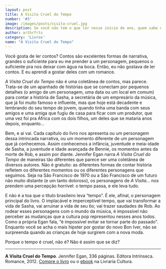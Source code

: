 ```yaml
---
layout: post
title: A Visita Cruel do Tempo
number: '#3'
image: /images/posts/visita-cruel.jpg
description: Se você não tem o que ler nesse início de ano, quem sabe um livro para questionar justamente a passagem do tempo?
author: arthrfrts
category: 'Livros'
name: "A Visita Cruel do Tempo"
---
```


Você gosta de ler contos? Contos são excelentes formas de narrativa, grandes o suficiente para eu me prender a um personagem, pequenos o suficiente pra nos deixar com água na boca. Então, eu não gostava de ler contos. E eu aprendi a gostar deles com um romance.

_A Visita Cruel do Tempo_ não é uma coletânea de contos, mas parece. Trata-se de um apanhado de histórias que se conectam por pequenos detalhes (o amigo de um personagem, uma data ou um local em comum) para contar a história de Sasha, a secretária de um empresário da música, que já foi muito famoso e influente, mas que hoje está decadente e lembrando do seu tempo de jovem, quando tinha uma banda com seus amigos e uma amiga que fugiu de casa para ficar com um produtor, que uma vez foi pra África com os dois filhos, um deles que se mataria anos depois, enquanto…

Bem, e aí vai. Cada capítulo do livro nos apresenta ou um personagem dessa intrincada narrativa, ou um momento diferente de um personagem que já conhecemos. Assim conhecemos a infância, juventude e meia-idade de Sasha, a juventude e idade avançada de Bennie, os momentos antes da morte de Rob, e assim por diante. Jennifer Egan narra _A Visita Cruel do Tempo_ de maneiras tão diferentes que parece ser uma coletânea de diversos autores. Não é gratuito: as diferentes formas de contar história refletem os diferentes momentos ou os diferentes personagens que seguimos. Seja na São Francisco de 1970 ou a São Francisco de um futuro não muito distante (e um tanto doloroso), os personagens de _A Visita…_ nos prendem uma percepção horrível: o tempo passa, e ele leva tudo.

E não é a toa que o título brasileiro leva “tempo”. É ele, afinal, o personagem principal do livro. O implacável e imperceptível tempo, que vai transformar a vida de Sasha, vai arruinar a vida de seu tio; vai trazer saudades de Rob. Ao rodear esses personagens com o mundo da música, é impossível não perceber as mudanças que a cultura pop representou nesses anos todos. Como a própria Egan fala, “é impossível evitar se tornar parte do passado”. Enquanto você se acha o mais hipster por gostar do novo Bon Iver, não se surpreenda quando as crianças de hoje surgirem com a nova moda.

Porque o tempo é cruel, não é? Não é assim que se diz?

---

**A Visita Cruel do Tempo**. Jennifer Egan, 336 páginas. Editora Intrínseca. Romance, 2012. [Compre o livro](http://oferta.vc/oDeG) ou o [ebook](http://oferta.vc/oDeH) na Livraria Cultura.
